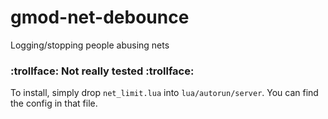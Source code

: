 # gmod-net-debounce
Logging/stopping people abusing nets

### :trollface: Not really tested :trollface:

To install, simply drop `net_limit.lua` into `lua/autorun/server`.
You can find the config in that file.